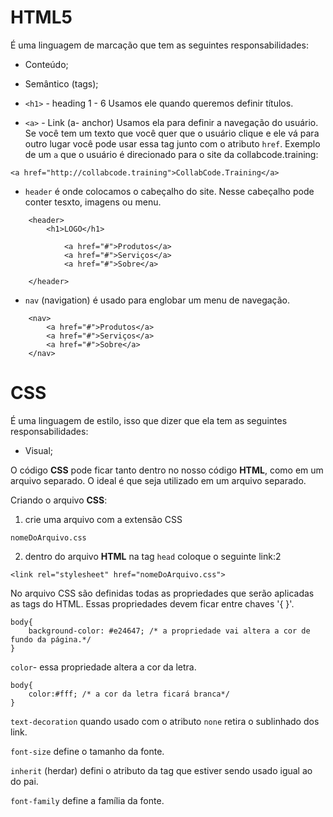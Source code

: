 # HTML5

É uma linguagem de marcação que tem as seguintes responsabilidades:

- Conteúdo;
- Semântico (tags);

- `<h1>` - heading 1 - 6
Usamos ele quando queremos definir títulos.

- `<a>` - Link (a- anchor)
Usamos ela para definir a navegação do usuário. Se você tem um texto que você quer que o usuário clique e ele vá para outro lugar você pode usar essa tag junto com o atributo `href`. Exemplo de um `a` que o usuário é direcionado para o site da collabcode.training:

```
<a href="http://collabcode.training">CollabCode.Training</a>
```

- `header` é onde colocamos o cabeçalho do site. Nesse cabeçalho pode conter tesxto, imagens ou menu.

```
    <header>
        <h1>LOGO</h1>
        
            <a href="#">Produtos</a>
            <a href="#">Serviços</a>
            <a href="#">Sobre</a>
        
    </header>
```

- `nav` (navigation) é usado para englobar um menu de navegação.

```
    <nav>
        <a href="#">Produtos</a>
        <a href="#">Serviços</a>
        <a href="#">Sobre</a>
    </nav>
```

# CSS

É uma linguagem de estilo, isso que dizer que ela tem as seguintes responsabilidades: 

- Visual;

O  código **CSS** pode ficar tanto dentro no nosso código **HTML**, como em um arquivo separado. O ideal é que seja utilizado em um arquivo separado. 

Criando o arquivo **CSS**:

1. crie uma arquivo com a extensão CSS
```
nomeDoArquivo.css
```
2. dentro do arquivo **HTML** na tag `head` coloque o seguinte link:2 

```
<link rel="stylesheet" href="nomeDoArquivo.css">
```

No arquivo CSS são definidas todas as propriedades que serão aplicadas as tags do HTML. Essas propriedades devem ficar entre chaves '{ }'.

```
body{
    background-color: #e24647; /* a propriedade vai altera a cor de fundo da página.*/
}
```

`color`- essa propriedade altera a cor da letra.

```
body{
    color:#fff; /* a cor da letra ficará branca*/
}
```

`text-decoration` quando usado com o atributo `none` retira o sublinhado dos link.

`font-size` define o tamanho da fonte.

`inherit` (herdar) defini o atributo da tag que estiver sendo usado igual ao do pai.

`font-family` define a família da fonte.

